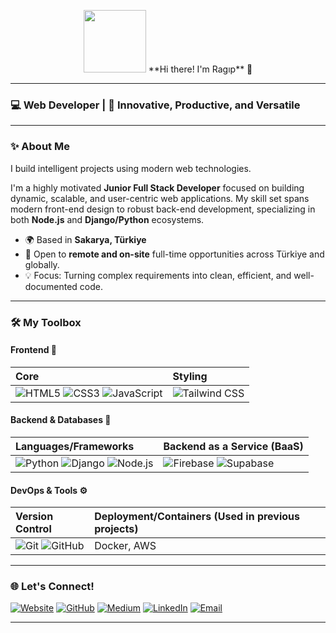 <p align="center">
  <img src="https://raw.githubusercontent.com/halfrost/halfrost/master/icons/animated-intro.gif" width="100">  **Hi there! I'm Ragıp** 👋
</p>

---

<p align="center">
  <h3>💻 Web Developer | 🚀 Innovative, Productive, and Versatile </h3>
</p>

---

### ✨ About Me

I build intelligent projects using modern web technologies.

I'm a highly motivated **Junior Full Stack Developer** focused on building dynamic, scalable, and user-centric web applications. My skill set spans modern front-end design to robust back-end development, specializing in both **Node.js** and **Django/Python** ecosystems.

-   🌍 Based in **Sakarya, Türkiye**
-   💼 Open to **remote and on-site** full-time opportunities across Türkiye and globally.
-   💡 Focus: Turning complex requirements into clean, efficient, and well-documented code.

---

### 🛠️ My Toolbox

#### Frontend 🎨
| Core | Styling |
| :--- | :--- |
| ![HTML5](https://img.shields.io/badge/HTML5-E34F26?style=for-the-badge&logo=html5&logoColor=white) ![CSS3](https://img.shields.io/badge/CSS3-1572B6?style=for-the-badge&logo=css3&logoColor=white) ![JavaScript](https://img.shields.io/badge/JavaScript-F7DF1E?style=for-the-badge&logo=javascript&logoColor=black) | ![Tailwind CSS](https://img.shields.io/badge/Tailwind_CSS-38B2AC?style=for-the-badge&logo=tailwind-css&logoColor=white) |

#### Backend & Databases 💾
| Languages/Frameworks | Backend as a Service (BaaS) |
| :--- | :--- |
| ![Python](https://img.shields.io/badge/Python-3776AB?style=for-the-badge&logo=python&logoColor=white) ![Django](https://img.shields.io/badge/Django-092E20?style=for-the-badge&logo=django&logoColor=white) ![Node.js](https://img.shields.io/badge/Node.js-339933?style=for-the-badge&logo=node.js&logoColor=white) | ![Firebase](https://img.shields.io/badge/Firebase-FFCA28?style=for-the-badge&logo=firebase&logoColor=black) ![Supabase](https://img.shields.io/badge/Supabase-3ECF8E?style=for-the-badge&logo=supabase&logoColor=white) |

#### DevOps & Tools ⚙️
| Version Control | Deployment/Containers (Used in previous projects) |
| :--- | :--- |
| ![Git](https://img.shields.io/badge/Git-F05032?style=for-the-badge&logo=git&logoColor=white) ![GitHub](https://img.shields.io/badge/GitHub-100000?style=for-the-badge&logo=github&logoColor=white) | Docker, AWS |

---

### 🌐 Let's Connect!

[![Website](https://img.shields.io/badge/Website-ragipabdioglu.site-blue?style=for-the-badge&logo=google-chrome&logoColor=white)](https://ragipabdioglu.site)
[![GitHub](https://img.shields.io/badge/GitHub-100000?style=for-the-badge&logo=github&logoColor=white)](https://github.com/ragipabdioglu/)
[![Medium](https://img.shields.io/badge/Medium-12100E?style=for-the-badge&logo=medium&logoColor=white)](https://medium.com/@rabdioglu)
[![LinkedIn](https://img.shields.io/badge/LinkedIn-0077B5?style=for-the-badge&logo=linkedin&logoColor=white)](https://www.linkedin.com/in/rag%C4%B1p-abdio%C4%9Flu/)
[![Email](https://img.shields.io/badge/Email-YOUR_EMAIL@EXAMPLE.COM-red?style=for-the-badge&logo=gmail&logoColor=white)](mailto:YOUR_EMAIL@EXAMPLE.COM)

---
